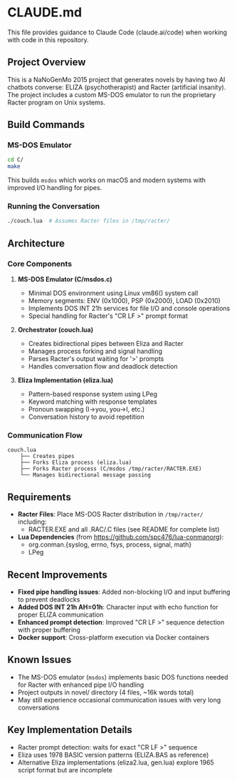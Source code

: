 # CLAUDE.md

This file provides guidance to Claude Code (claude.ai/code) when working with code in this repository.

## Project Overview

This is a NaNoGenMo 2015 project that generates novels by having two AI chatbots converse: ELIZA (psychotherapist) and Racter (artificial insanity). The project includes a custom MS-DOS emulator to run the proprietary Racter program on Unix systems.

## Build Commands

### MS-DOS Emulator
```bash
cd C/
make
```
This builds `msdos` which works on macOS and modern systems with improved I/O handling for pipes.

### Running the Conversation
```bash
./couch.lua  # Assumes Racter files in /tmp/racter/
```

## Architecture

### Core Components

1. **MS-DOS Emulator (C/msdos.c)**
   - Minimal DOS environment using Linux vm86() system call
   - Memory segments: ENV (0x1000), PSP (0x2000), LOAD (0x2010)
   - Implements DOS INT 21h services for file I/O and console operations
   - Special handling for Racter's "CR LF >" prompt format

2. **Orchestrator (couch.lua)**
   - Creates bidirectional pipes between Eliza and Racter
   - Manages process forking and signal handling
   - Parses Racter's output waiting for '>' prompts
   - Handles conversation flow and deadlock detection

3. **Eliza Implementation (eliza.lua)**
   - Pattern-based response system using LPeg
   - Keyword matching with response templates
   - Pronoun swapping (I→you, you→I, etc.)
   - Conversation history to avoid repetition

### Communication Flow
```
couch.lua
    ├── Creates pipes
    ├── Forks Eliza process (eliza.lua)
    ├── Forks Racter process (C/msdos /tmp/racter/RACTER.EXE)
    └── Manages bidirectional message passing
```

## Requirements

- **Racter Files**: Place MS-DOS Racter distribution in `/tmp/racter/` including:
  - RACTER.EXE and all .RAC/.C files (see README for complete list)
- **Lua Dependencies** (from https://github.com/spc476/lua-conmanorg):
  - org.conman.{syslog, errno, fsys, process, signal, math}
  - LPeg

## Recent Improvements

- **Fixed pipe handling issues**: Added non-blocking I/O and input buffering to prevent deadlocks
- **Added DOS INT 21h AH=01h**: Character input with echo function for proper ELIZA communication
- **Enhanced prompt detection**: Improved "CR LF >" sequence detection with proper buffering
- **Docker support**: Cross-platform execution via Docker containers

## Known Issues

- The MS-DOS emulator (`msdos`) implements basic DOS functions needed for Racter with enhanced pipe I/O handling
- Project outputs in novel/ directory (4 files, ~16k words total)
- May still experience occasional communication issues with very long conversations

## Key Implementation Details

- Racter prompt detection: waits for exact "CR LF >" sequence
- Eliza uses 1978 BASIC version patterns (ELIZA.BAS as reference)
- Alternative Eliza implementations (eliza2.lua, gen.lua) explore 1965 script format but are incomplete